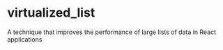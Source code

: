# virtualized_list
A technique that improves the performance of large lists of data in React applications
